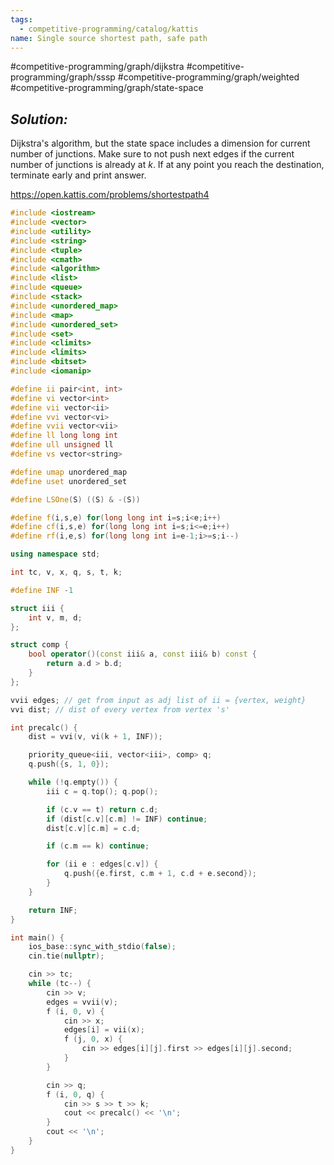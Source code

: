 ```yaml
---
tags:
  - competitive-programming/catalog/kattis
name: Single source shortest path, safe path
---
```

#competitive-programming/graph/dijkstra
#competitive-programming/graph/sssp
#competitive-programming/graph/weighted
#competitive-programming/graph/state-space
## _Solution:_
Dijkstra's algorithm, but the state space includes a dimension for current number of junctions. Make sure to not push next edges if the current number of junctions is already at $k$. If at any point you reach the destination, terminate early and print answer.

https://open.kattis.com/problems/shortestpath4
```cpp
#include <iostream>
#include <vector>
#include <utility>
#include <string>
#include <tuple>
#include <cmath>
#include <algorithm>
#include <list>
#include <queue>
#include <stack>
#include <unordered_map>
#include <map>
#include <unordered_set>
#include <set>
#include <climits>
#include <limits>
#include <bitset>
#include <iomanip>

#define ii pair<int, int>
#define vi vector<int>
#define vii vector<ii>
#define vvi vector<vi>
#define vvii vector<vii>
#define ll long long int
#define ull unsigned ll
#define vs vector<string>

#define umap unordered_map
#define uset unordered_set

#define LSOne(S) ((S) & -(S))

#define f(i,s,e) for(long long int i=s;i<e;i++)
#define cf(i,s,e) for(long long int i=s;i<=e;i++)
#define rf(i,e,s) for(long long int i=e-1;i>=s;i--)

using namespace std;

int tc, v, x, q, s, t, k;

#define INF -1

struct iii {
    int v, m, d;
};

struct comp {
    bool operator()(const iii& a, const iii& b) const {
        return a.d > b.d;
    }
};

vvii edges; // get from input as adj list of ii = {vertex, weight}
vvi dist; // dist of every vertex from vertex 's'

int precalc() {
    dist = vvi(v, vi(k + 1, INF));

    priority_queue<iii, vector<iii>, comp> q;
    q.push({s, 1, 0});

    while (!q.empty()) {
        iii c = q.top(); q.pop();

        if (c.v == t) return c.d;
        if (dist[c.v][c.m] != INF) continue;
        dist[c.v][c.m] = c.d;

        if (c.m == k) continue;

        for (ii e : edges[c.v]) {
            q.push({e.first, c.m + 1, c.d + e.second});
        }
    }

    return INF;
}

int main() {
    ios_base::sync_with_stdio(false);
    cin.tie(nullptr);

    cin >> tc;
    while (tc--) {
        cin >> v;
        edges = vvii(v);
        f (i, 0, v) {
            cin >> x;
            edges[i] = vii(x);
            f (j, 0, x) {
                cin >> edges[i][j].first >> edges[i][j].second;
            }        
        }

        cin >> q;
        f (i, 0, q) {
            cin >> s >> t >> k;
            cout << precalc() << '\n';
        }
        cout << '\n';
    }
}
```